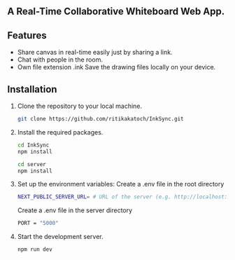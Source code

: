 
A Real-Time Collaborative Whiteboard Web App.
---
## Features
* Share canvas in real-time easily just by sharing a link.
* Chat with people in the room.
* Own file extension .ink Save the drawing files locally on your device.

## Installation

1. Clone the repository to your local machine.
    ```sh
    git clone https://github.com/ritikakatoch/InkSync.git
    ```
    
2. Install the required packages.
    ```sh
    cd InkSync
    npm install
    
    cd server
    npm install
    ```
    
3. Set up the environment variables:
   Create a .env file in the root directory
   ```sh
   NEXT_PUBLIC_SERVER_URL= # URL of the server (e.g. http://localhost:3000 in development mode)
   ```
   Create a .env file in the server directory
   ```sh
   PORT = "5000"
   ```
   

5. Start the development server.
    ```sh
    npm run dev
    ```
